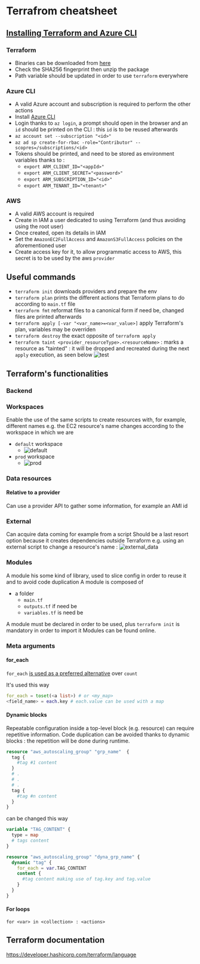 # Terrafrom cheatsheet

## [Installing Terraform and Azure CLI](https://developer.hashicorp.com/terraform/tutorials/azure-get-started/infrastructure-as-code)

### Terraform

- Binaries can be downloaded from [here](https://developer.hashicorp.com/terraform/downloads)
- Check the SHA256 fingerprint then unzip the package
- Path variable should be updated in order to use `terraform` everywhere

### Azure CLI
- A valid Azure account and subscription is required to perform the other actions
- Install [Azure CLI](https://learn.microsoft.com/en-us/cli/azure/install-azure-cli-windows?tabs=azure-cli)
- Login thanks to `az login`, a prompt should open in the browser and an `id` should be printed on the CLI : this `id` is to be reused afterwards
- `az account set --subscription "<id>"`
- `az ad sp create-for-rbac -role="Contributor" --scopres=/subscriptions/<id>`
- Tokens should be printed, and need to be stored as environment variables thanks to :
    - `export ARM_CLIENT_ID="<appId>"`
    - `export ARM_CLIENT_SECRET="<password>"`
    - `export ARM_SUBSCRIPTION_ID="<id>"`
    - `export ARM_TENANT_ID="<tenant>"`

### AWS
- A valid AWS account is required
- Create in IAM a user dedicated to using Terraform (and thus avoiding using the root user)
- Once created, open its details in IAM
- Set the `AmazonEC2FullAccess` and `AmazonS3FullAccess` policies on the aforementioned user
- Create access key for it, to allow programmatic access to AWS, this secret is to be used by the aws `provider`


## Useful commands
- `terraform init` downloads providers and prepare the env
- `terraform plan` prints the different actions that Terraform plans to do according to `main.tf` file
- `terraform fmt` reformat files to a canonical form if need be, changed files are printed afterwards
- `terraform apply [-var "<var_name>=<var_value>]` apply Terraform's plan, variables may be overriden
- `terraform destroy` the exact opposite of `terraform apply`
- `terraform taint <provider_resourceType>.<resourceName>` : marks a resource as "tainted" : it will be dropped and recreated during the next `apply` execution, as seen below
  ![test](captures/taint.png)

## Terraform's functionalities
### Backend

### Workspaces
Enable the use of the same scripts to create resources with, for example, different names
e.g. the EC2 resource's name changes according to the workspace in which we are
- `default` workspace
  - ![default](captures/wkspace_default.png)
- `prod` workspace
  - ![prod](captures/wkspace_prod.png)

### Data resources
#### Relative to a provider
Can use a provider API to gather some information, for example an AMI id

### External 
Can acquire data coming for example from a script
Should be a last resort option because it creates dependencies outside Terraform
e.g. using an external script to change a resource's name :
![external_data](captures/external%20data.png)

### Modules
A module his some kind of library, used to slice config in order to reuse it and to avoid code duplication
A module is composed of
- a folder
  - `main.tf`
  - `outputs.tf` if need be
  - `variables.tf` is need be

A module must be declared in order to be used, plus `terraform init` is mandatory in order to import it
Modules can be found online.


### Meta arguments
#### for_each
`for_each` [is used as a preferred alternative](https://developer.hashicorp.com/terraform/language/meta-arguments/for_each) over `count`

It's used this way 

````terraform
for_each = toset(<a list>) # or <my_map>
<field_name> = each.key # each.value can be used with a map
```` 

#### Dynamic blocks
Repeatable configuration inside a top-level block (e.g. resource) can require repetitive information.
Code duplication can be avoided thanks to dynamic blocks : the repetition will be done during runtime.
````terraform
resource "aws_autoscaling_group" "grp_name"  {
  tag {
    #tag #1 content
  }
  # .
  # .
  # .
  tag {
    #tag #n content
  }
}
````
can be changed this way

````terraform
variable "TAG_CONTENT" {
  type = map
  # tags content
}

resource "aws_autoscaling_group" "dyna_grp_name" {
  dynamic "tag" {
    for_each = var.TAG_CONTENT
    content {
      #tag content making use of tag.key and tag.value
    }
  }
}
````

#### For loops
`for <var> in <collection> : <actions>`

## Terraform documentation
https://developer.hashicorp.com/terraform/language

